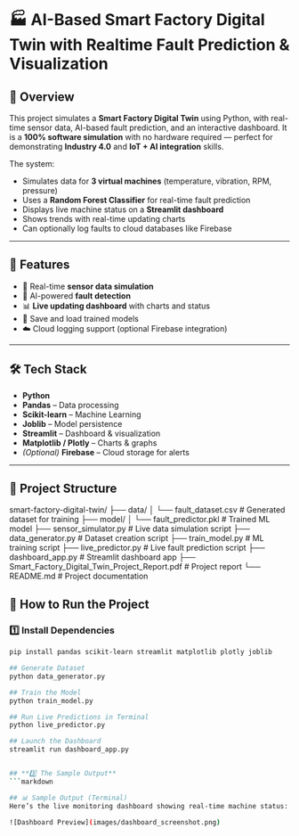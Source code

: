 # 🏭 AI-Based Smart Factory Digital Twin with Realtime Fault Prediction & Visualization

## 📌 Overview
This project simulates a **Smart Factory Digital Twin** using Python, with real-time sensor data, AI-based fault prediction, and an interactive dashboard. It is a **100% software simulation** with no hardware required — perfect for demonstrating **Industry 4.0** and **IoT + AI integration** skills.

The system:
- Simulates data for **3 virtual machines** (temperature, vibration, RPM, pressure)
- Uses a **Random Forest Classifier** for real-time fault prediction
- Displays live machine status on a **Streamlit dashboard**
- Shows trends with real-time updating charts
- Can optionally log faults to cloud databases like Firebase

---

## 🎯 Features
- 🔄 Real-time **sensor data simulation**
- 🧠 AI-powered **fault detection**
- 📊 **Live updating dashboard** with charts and status
- 💾 Save and load trained models
- ☁️ Cloud logging support (optional Firebase integration)

---

## 🛠 Tech Stack
- **Python**
- **Pandas** – Data processing
- **Scikit-learn** – Machine Learning
- **Joblib** – Model persistence
- **Streamlit** – Dashboard & visualization
- **Matplotlib / Plotly** – Charts & graphs
- *(Optional)* **Firebase** – Cloud storage for alerts

---

## 📂 Project Structure

smart-factory-digital-twin/
├── data/
│   └── fault_dataset.csv                # Generated dataset for training
├── model/
│   └── fault_predictor.pkl              # Trained ML model
├── sensor_simulator.py                  # Live data simulation script
├── data_generator.py                    # Dataset creation script
├── train_model.py                       # ML training script
├── live_predictor.py                     # Live fault prediction script
├── dashboard_app.py                     # Streamlit dashboard app
├── Smart_Factory_Digital_Twin_Project_Report.pdf  # Project report
└── README.md                            # Project documentation


## 🚀 How to Run the Project

### 1️⃣ Install Dependencies
```bash
pip install pandas scikit-learn streamlit matplotlib plotly joblib

## Generate Dataset
python data_generator.py

## Train the Model
python train_model.py

## Run Live Predictions in Terminal
python live_predictor.py

## Launch the Dashboard
streamlit run dashboard_app.py


## **3️⃣ The Sample Output**
```markdown

## 📊 Sample Output (Terminal)
Here’s the live monitoring dashboard showing real-time machine status:

![Dashboard Preview](images/dashboard_screenshot.png)